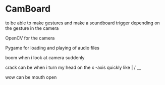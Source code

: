 # CamBoard
to be able to make gestures and make a soundboard trigger depending on the gesture in the camera

OpenCV for the camera

Pygame for loading and playing of audio files

boom when i look at camera suddenly

crack can be when i turn my head on the x -axis quickly like  | / __

wow can be mouth open
